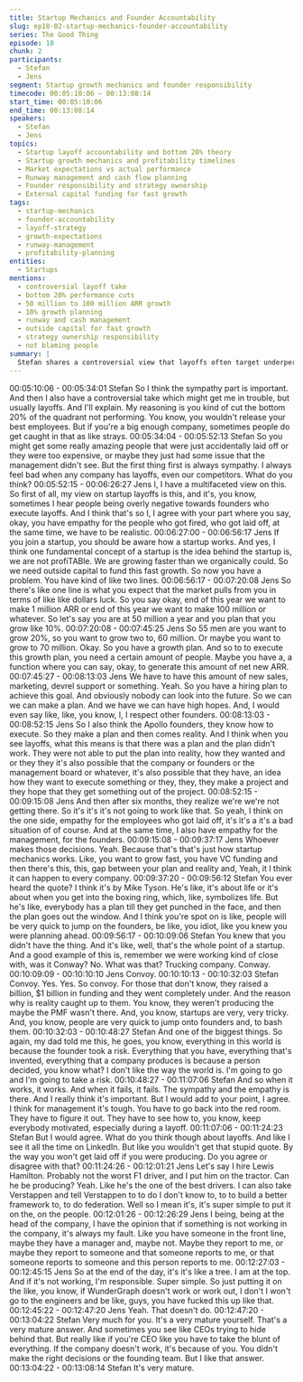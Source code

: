 ```yaml
---
title: Startup Mechanics and Founder Accountability
slug: ep18-02-startup-mechanics-founder-accountability
series: The Good Thing
episode: 18
chunk: 2
participants:
  - Stefan
  - Jens
segment: Startup growth mechanics and founder responsibility
timecode: 00:05:10:06 – 00:13:08:14
start_time: 00:05:10:06
end_time: 00:13:08:14
speakers:
  - Stefan
  - Jens
topics:
  - Startup layoff accountability and bottom 20% theory
  - Startup growth mechanics and profitability timelines
  - Market expectations vs actual performance
  - Runway management and cash flow planning
  - Founder responsibility and strategy ownership
  - External capital funding for fast growth
tags:
  - startup-mechanics
  - founder-accountability
  - layoff-strategy
  - growth-expectations
  - runway-management
  - profitability-planning
entities:
  - Startups
mentions:
  - controversial layoff take
  - bottom 20% performance cuts
  - 50 million to 100 million ARR growth
  - 10% growth planning
  - runway and cash management
  - outside capital for fast growth
  - strategy ownership responsibility
  - not blaming people
summary: |
  Stefan shares a controversial view that layoffs often target underperformers while acknowledging good employees can get caught up. Jens explains startup mechanics where companies use external capital to grow faster than organic profitability allows, creating two lines: market expectations and actual performance. When these lines don't align, layoffs result, emphasizing the importance of founder accountability and strategy ownership rather than blaming external factors.
---
```


00:05:10:06 - 00:05:34:01
Stefan
So I think the sympathy part is important. And then I also have a controversial take which might
get me in trouble, but usually layoffs. And I'll explain. My reasoning is you kind of cut the bottom
20% of the quadrant not performing. You know, you wouldn't release your best employees. But if
you're a big enough company, sometimes people do get caught in that as like strays.
00:05:34:04 - 00:05:52:13
Stefan
So you might get some really amazing people that were just accidentally laid off or they were
too expensive, or maybe they just had some issue that the management didn't see. But the first
thing first is always sympathy. I always feel bad when any company has layoffs, even our
competitors. What do you think?
00:05:52:15 - 00:06:26:27
Jens
I, I have a multifaceted view on this. So first of all, my view on startup layoffs is this, and it's, you
know, sometimes I hear people being overly negative towards founders who execute layoffs.
And I think that's so I, I agree with your part where you say, okay, you have empathy for the
people who got fired, who got laid off, at the same time, we have to be realistic.
00:06:27:00 - 00:06:56:17
Jens
If you join a startup, you should be aware how a startup works. And yes, I think one fundamental
concept of a startup is the idea behind the startup is, we are not profiTABle. We are growing
faster than we organically could. So we need outside capital to fund this fast growth. So now
you have a problem. You have kind of like two lines.
00:06:56:17 - 00:07:20:08
Jens
So there's like one line is what you expect that the market pulls from you in terms of like like
dollars luck. So you say okay, end of this year we want to make 1 million ARR or end of this
year we want to make 100 million or whatever. So let's say you are at 50 million a year and you
plan that you grow like 10%.
00:07:20:08 - 00:07:45:25
Jens
So 55 men are you want to grow 20%, so you want to grow two to, 60 million. Or maybe you
want to grow to 70 million. Okay. So you have a growth plan. And so to to execute this growth
plan, you need a certain amount of people. Maybe you have a, a function where you can say,
okay, to generate this amount of net new ARR.
00:07:45:27 - 00:08:13:03
Jens
We have to have this amount of new sales, marketing, devrel support or something. Yeah. So
you have a hiring plan to achieve this goal. And obviously nobody can look into the future. So
we can we can make a plan. And we have we can have high hopes. And, I would even say like,
like, you know, I, I respect other founders.
00:08:13:03 - 00:08:52:15
Jens
So I also think the Apollo founders, they know how to execute. So they make a plan and then
comes reality. And I think when you see layoffs, what this means is that there was a plan and
the plan didn't work. They were not able to put the plan into reality, how they wanted and or they
they it's also possible that the company or founders or the management board or whatever, it's
also possible that they have, an idea how they want to execute something or they, they, they
make a project and they hope that they get something out of the project.
00:08:52:15 - 00:09:15:08
Jens
And then after six months, they realize we're we're not getting there. So it's it's it's not going to
work like that. So yeah, I think on the one side, empathy for the employees who got laid off, it's
it's a it's a bad situation of of course. And at the same time, I also have empathy for the
management, for the founders.
00:09:15:08 - 00:09:37:17
Jens
Whoever makes those decisions. Yeah. Because that's that's just how startup mechanics works.
Like, you want to grow fast, you have VC funding and then there's this, this, gap between your
plan and reality and, Yeah, it I think it can happen to every company.
00:09:37:20 - 00:09:56:12
Stefan
You ever heard the quote? I think it's by Mike Tyson. He's like, it's about life or it's about when
you get into the boxing ring, which, like, symbolizes life. But he's like, everybody has a plan till
they get punched in the face, and then the plan goes out the window. And I think you're spot on
is like, people will be very quick to jump on the founders, be like, you idiot, like you knew you
were planning ahead.
00:09:56:17 - 00:10:09:06
Stefan
You knew that you didn't have the thing. And it's like, well, that's the whole point of a startup.
And a good example of this is, remember we were working kind of close with, was it Conway?
No. What was that? Trucking company. Conway.
00:10:09:09 - 00:10:10:10
Jens
Convoy.
00:10:10:13 - 00:10:32:03
Stefan
Convoy. Yes. Yes. So convoy. For those that don't know, they raised a billion, $1 billion in
funding and they went completely under. And the reason why is reality caught up to them. You
know, they weren't producing the maybe the PMF wasn't there. And, you know, startups are
very, very tricky. And, you know, people are very quick to jump onto founders and, to bash them.
00:10:32:03 - 00:10:48:27
Stefan
And one of the biggest things. So again, my dad told me this, he goes, you know, everything in
this world is because the founder took a risk. Everything that you have, everything that's
invented, everything that a company produces is because a person decided, you know what? I
don't like the way the world is. I'm going to go and I'm going to take a risk.
00:10:48:27 - 00:11:07:06
Stefan
And so when it works, it works. And when it fails, it fails. The sympathy and the empathy is
there. And I really think it's important. But I would add to your point, I agree. I think for
management it's tough. You have to go back into the red room. They have to figure it out. They
have to see how to, you know, keep everybody motivated, especially during a layoff.
00:11:07:06 - 00:11:24:23
Stefan
But I would agree. What do you think though about layoffs. And like I see it all the time on
LinkedIn. But like you wouldn't get that stupid quote. By the way you won't get laid off if you
were producing. Do you agree or disagree with that?
00:11:24:26 - 00:12:01:21
Jens
Let's say I hire Lewis Hamilton. Probably not the worst F1 driver, and I put him on the tractor.
Can he be producing? Yeah. Like he's the one of the best drivers. I can also take Verstappen
and tell Verstappen to to do I don't know to, to to build a better framework to, to do federation.
Well so I mean it's, it's super simple to put it on the, on the people.
00:12:01:26 - 00:12:26:29
Jens
I being, being at the head of the company, I have the opinion that if something is not working in
the company, it's always my fault. Like you have someone in the front line, maybe they have a
manager and, maybe not. Maybe they report to me, or maybe they report to someone and that
someone reports to me, or that someone reports to someone and this person reports to me.
00:12:27:03 - 00:12:45:15
Jens
So at the end of the day, it's it's like a tree. I am at the top. And if it's not working, I'm
responsible. Super simple. So just putting it on the like, you know, if WunderGraph doesn't work
or work out, I don't I won't go to the engineers and be like, guys, you have fucked this up like
that.
00:12:45:22 - 00:12:47:20
Jens
Yeah. That doesn't do.
00:12:47:20 - 00:13:04:22
Stefan
Very much for you. It's a very mature yourself. That's a very mature answer. And sometimes you
see like CEOs trying to hide behind that. But really like if you're CEO like you have to take the
blunt of everything. If the company doesn't work, it's because of you. You didn't make the right
decisions or the founding team. But I like that answer.
00:13:04:22 - 00:13:08:14
Stefan
It's very mature.